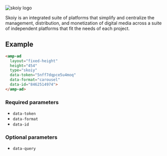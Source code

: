 ![skoiy logo](https://skoiy.com/img/logos/logo-skoiy.svg)

Skoiy is an integrated suite of platforms that simplify and centralize the management, distribution, and monetization of digital media across a suite of independent platforms that fit the needs of each project.

## Example

```html
<amp-ad
  layout="fixed-height"
  height="454"
  type="skoiy"
  data-token="5nff7dqpce5u4moq"
  data-format="carousel"
  data-id="8462514974">
</amp-ad>
```

### Required parameters

-   `data-token`
-   `data-format`
-   `data-id`

### Optional parameters

-   `data-query`
